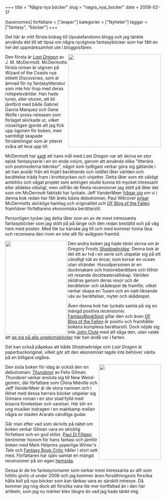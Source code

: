 +++
title = "Några nya böcker"
slug = "nagra_nya_bocker"
date = 2008-02-17

[taxonomies]
forfattare = ["Jesper"]
kategorier = ["Nyheter"]
taggar = ["fantasy", "böcker"]
+++

Det här är mitt första bidrag till Upsalafandoms blogg och jag tänkte använda det till att tipsa om några nyutgivna fantasyböcker som har fått en hel del uppmärksamhet ute i bloggosfären.

<img src="http://ecx.images-amazon.com/images/I/41jn8zmoS6L._SS500_.jpg" align="right" height="300" width="300" />Den första är <em><a href="http://www.amazon.com/Last-Dragon-Discoveries-J-M-Mcdermott/dp/0786948574/">Last Dragon</a></em> av J. M. McDermott. McDermotts första roman är utgiven på Wizard of the Coasts nya etikett <em>Discoveries</em>, som är ämnad för ny fantasylitteratur som inte hör ihop med deras rollspelsvärldar. Han hade turen, eller oturen, att bli jämförd med både Gabriel Garcia Marquez och Gene Wolfe i press-releasen som förlaget skickade ut, vilket visserligen gjorde att jag fick upp ögonen för boken, men samtidigt skapade förväntningar som är ytterst svåra att leva upp till.

McDermott har <a href="http://charles-tan.blogspot.com/2008/01/feature-interview-with-jm-mcdermott.html">sagt</a> att hans mål med <em>Last Dragon</em> var att skriva en stor episk fantasyserie i en en enda volym, genom att använda olika "litterära och postmoderna tekniker", något som tydligast verkar göra sig gällande i att han avstår från ett linjärt berättande och istället låter världen och berättelse träda fram i brottstycken och vinjetter. Detta låter som ett väldigt ambitiös och vågat projekt som antingen skulle kunna bli mycket intressant eller alldeles oläsligt, men utifrån de flesta recensioner jag stött på låter det som om McDermott faktiskt har lyckats. Jeff VanderMeer <a href="http://www.jeffvandermeer.com/2008/01/21/last-dragon-by-jm-mcdermott-best-first-novel-of-the-year-or-just-one-of-the-best-period/">frågar sig</a> om vi i denna bok redan har fått årets bästa debutroman, Paul Witcover <a href="http://www.scifi.com/sfw/books/sfw18134.html">prisar</a> McDermotts skickliga hantlag och originalitet och <a href="http://ofblog.blogspot.com/2008/02/jm-mcdermott-last-dragon.html">OF Blog of the Fallen</a> framhäver författarens ekonomiska berättarstil.

Personligen tycker jag detta låter som en av de mest intressanta fantasyböcker som jag stött på på länge och den redan beställd och på väg hem med posten. Med lite tur kanske jag till och med kommer hinna läsa och recensera den inom en inte allt för avlägsen framtid.

<img src="http://www.temp.sfbok.se/kat/img/71182.jpg" align="left" width="200" height="303" />Den andra boken jag hade tänkt skriva om är Gregory Frosts <em><a href="http://www.amazon.com/Shadowbridge-Gregory-Frost/dp/0345497589/">Shadowbridge</a></em>. Denna bok är del ett av två i en serie och utspelar sig på ett oändligt nät av broar, som korsar en ocean utan stränder. Huvudpersonen är en dockmakare och historieberättare och tillhör ett resande dockteatersällskap. Världen skildras genom deras resor och de berättelser och skådespel de framför, vilket verkar skapa en Tusen och en natt-liknande väv av berättelser, myter och skådespel.

Även denna bok har lyckats samla på sig en mängd positiva recensioner. <a href="http://www.fantasybookspot.com/node/2233">FantasyBookSpot</a> gillar den och även <a href="http://ofblog.blogspot.com/2008/01/gregory-frost-shadowbridge.html">OF Blog of the Fallen</a> är positiv och framhåller bokens komplexa berättarstil. Dock nöjde sig inte <a href="http://www.scifi.com/sfw/books/column/sfw17975.html">John Clute</a> med att såga den, utan valde att <a href="http://antickmusings.blogspot.com/2008/01/great-whomping-load-of-condescension.html">ge sig på alla ungdomsböcker</a> när han ändå var i farten.

Det kan också påpekas att både <em>Shadowbridge </em>och <em>Last Dragon</em> är paperbackoriginal, vilket gör att den ekonomiskt lagde inte behöver vänta på en billigare utgåva.

<img src="http://www.temp.sfbok.se/kat/img/71120.jpg" align="right" width="200" height="309" />Den sista boken för idag är också den en debutroman: <em><a href="http://www.amazon.com/Thunderer-Felix-Gilman/dp/0553806769/">Thunderer</a></em> av Felix Gilman. <em>Thunderer </em>verkar ansluta sig till New Weird-genren, där författare som China Mièville och Jeff VanderMeer är de stora namnen och i likhet med dessa herrars böcker utspelar sig Gilmans roman i en stor stad fylld med bisarra företeelser och varelser. Här blir en ung musiker indragen i en maktkamp mellan några av staden Ararats oändliga gudar.

Går man efter vad som skrivits på nätet om boken verkar Gilman vara en skicklig författare och en god stilist. <a href="http://www.scifi.com/sfw/books/sfw18034.html">Paul Di Filippo</a> berömmer honom för hans fantasi och jämför boken med Mark Helprins ypperliga <em>Winter's Tale</em> och <a href="http://fantasybookcritic.blogspot.com/2007/12/thunderer-by-felix-gilman.html">Fantasy Book Critic</a> håller i stort sett med. Författaren har själv samlat en mängd recensioner på sin egen <a href="http://felixgilman.com/books.html">hemsida</a>.

Dessa är de tre fantasyromaner som verkar mest intressanta av allt som hittills givits ut under 2008 och jag kommer även forsättningsvis försöka hålla koll på nya böcker som kan tänkas vara av särskilt intresse. Då kommer jag nog dock att försöka vara lite mer kortfattad än i den här artikeln, som jag nu märker blev längre än vad jag hade tänkt mig.
